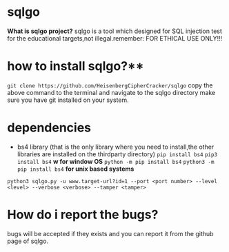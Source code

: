 # sqlgo

**What is sqlgo project?**
sqlgo is a tool which designed for SQL injection test for the educational targets,not illegal.remember: FOR ETHICAL USE ONLY!!!

# how to install sqlgo?**
```git clone https://github.com/HeisenbergCipherCracker/sqlgo```
copy the above command to the terminal and navigate to the sqlgo directory
make sure you have git installed on your system.

# dependencies
- bs4 library (that is the only library where you need to install,the other libraries are installed on the thirdparty directory)
```pip install bs4```
```pip3 install bs4```
**w for window OS**
```python -m pip install bs4```
```python3 -m pip install bs4```
**for unix based systems**


```python3 sqlgo.py -u www.target-url?id=1 --port <port number> --level <level> --verbose <verbose> --tamper <tamper> ```


# How do i report the bugs?
bugs will be accepted if they exists and you can report it from the github page of sqlgo.
